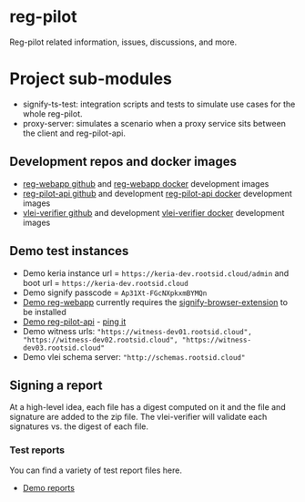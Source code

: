# reg-pilot
Reg-pilot related information, issues, discussions, and more.

# Project sub-modules
* signify-ts-test: integration scripts and tests to simulate use cases for the whole reg-pilot.
* proxy-server: simulates a scenario when a proxy service sits between the client and reg-pilot-api.

## Development repos and docker images
* [reg-webapp github](https://github.com/GLEIF-IT/reg-pilot-webapp) and [reg-webapp docker](https://hub.docker.com/r/2byrds/reg-webapp/tags) development images
* [reg-pilot-api github](https://github.com/GLEIF-IT/reg-pilot-api) and development [reg-pilot-api docker](https://hub.docker.com/r/gleif/reg-pilot-api/tags) development images
* [vlei-verifier github](https://github.com/GLEIF-IT/vlei-verifier) and development [vlei-verifier docker](https://hub.docker.com/r/gleif/vlei-verifier/tags) development images

## Demo test instances
* Demo keria instance url = ```https://keria-dev.rootsid.cloud/admin``` and boot url = ```https://keria-dev.rootsid.cloud```
* Demo signify passcode = ```Ap31Xt-FGcNXpkxmBYMQn```
* [Demo reg-webapp](https://reg-pilot-webapp-test.rootsid.cloud/) currently requires the [signify-browser-extension](https://github.com/WebOfTrust/signify-browser-extension) to be installed
* [Demo reg-pilot-api](https://reg-api-test.rootsid.cloud/doc#/) - [ping it](https://reg-api-test.rootsid.cloud/ping)
* Demo witness urls: ```"https://witness-dev01.rootsid.cloud", 
                    "https://witness-dev02.rootsid.cloud",
                    "https://witness-dev03.rootsid.cloud"```
* Demo vlei schema server: ```"http://schemas.rootsid.cloud"```

## Signing a report
At a high-level idea, each file has a digest computed on it and the file and signature are added to the zip file. The vlei-verifier will validate each signatures vs. the digest of each file.

### Test reports
You can find a variety of test report files here.
* [Demo reports](https://github.com/GLEIF-IT/vlei-verifier/tree/main/tests/data/report)
